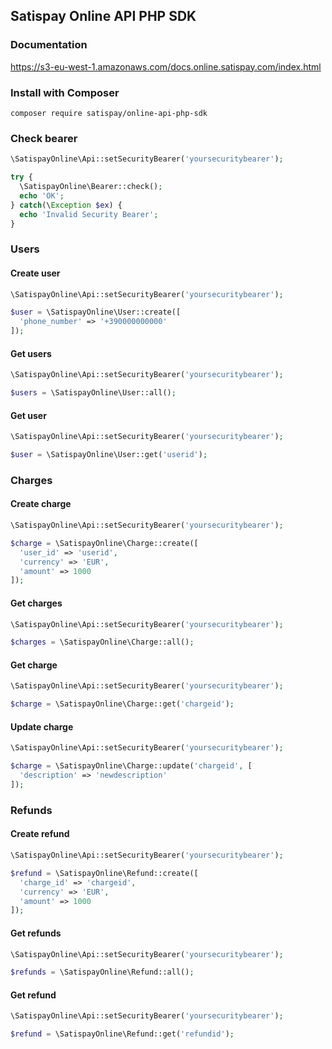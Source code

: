 ## Satispay Online API PHP SDK

### Documentation
https://s3-eu-west-1.amazonaws.com/docs.online.satispay.com/index.html

### Install with Composer
`composer require satispay/online-api-php-sdk`

### Check bearer

```php
\SatispayOnline\Api::setSecurityBearer('yoursecuritybearer');

try {
  \SatispayOnline\Bearer::check();
  echo 'OK';
} catch(\Exception $ex) {
  echo 'Invalid Security Bearer';
}
```

### Users

#### Create user
```php
\SatispayOnline\Api::setSecurityBearer('yoursecuritybearer');

$user = \SatispayOnline\User::create([
  'phone_number' => '+390000000000'
]);
```

#### Get users
```php
\SatispayOnline\Api::setSecurityBearer('yoursecuritybearer');

$users = \SatispayOnline\User::all();
```

#### Get user
```php
\SatispayOnline\Api::setSecurityBearer('yoursecuritybearer');

$user = \SatispayOnline\User::get('userid');
```

### Charges

#### Create charge
```php
\SatispayOnline\Api::setSecurityBearer('yoursecuritybearer');

$charge = \SatispayOnline\Charge::create([
  'user_id' => 'userid',
  'currency' => 'EUR',
  'amount' => 1000
]);
```

#### Get charges
```php
\SatispayOnline\Api::setSecurityBearer('yoursecuritybearer');

$charges = \SatispayOnline\Charge::all();
```

#### Get charge
```php
\SatispayOnline\Api::setSecurityBearer('yoursecuritybearer');

$charge = \SatispayOnline\Charge::get('chargeid');
```

#### Update charge
```php
\SatispayOnline\Api::setSecurityBearer('yoursecuritybearer');

$charge = \SatispayOnline\Charge::update('chargeid', [
  'description' => 'newdescription'
]);
```

### Refunds

#### Create refund
```php
\SatispayOnline\Api::setSecurityBearer('yoursecuritybearer');

$refund = \SatispayOnline\Refund::create([
  'charge_id' => 'chargeid',
  'currency' => 'EUR',
  'amount' => 1000
]);
```

#### Get refunds
```php
\SatispayOnline\Api::setSecurityBearer('yoursecuritybearer');

$refunds = \SatispayOnline\Refund::all();
```

#### Get refund
```php
\SatispayOnline\Api::setSecurityBearer('yoursecuritybearer');

$refund = \SatispayOnline\Refund::get('refundid');
```
